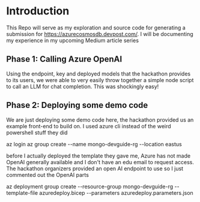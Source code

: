 # Introduction
This Repo will serve as my exploration and source code for generating a submission for https://azurecosmosdb.devpost.com/. I will be documenting my experience in my upcoming Medium article series

## Phase 1: Calling Azure OpenAI
Using the endpoint, key and deployed models that the hackathon provides to its users, we were able to very easily throw together a simple node script to call an LLM for chat completion. This was shockingly easy!


## Phase 2: Deploying some demo code
We are just deploying some demo code here, the hackathon provided us an example front-end to build on. I used azure cli instead of the weird powershell stuff they did

az login
az group create --name mongo-devguide-rg --location eastus

before I actually deployed the template they gave me, Azure has not made OpenAI generally available and I don't have an edu email to request access. The hackathon organizers provided an open AI endpoint to use so I just commented out the OpenAI parts

az deployment group create --resource-group mongo-devguide-rg --template-file azuredeploy.bicep --parameters azuredeploy.parameters.json

